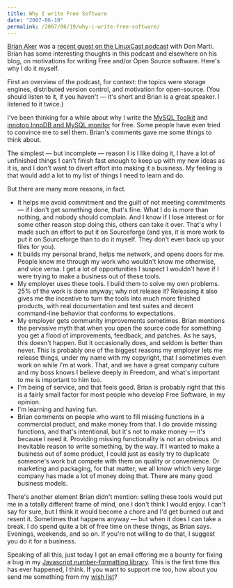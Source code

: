 ```yaml
---
title: Why I write Free Software
date: "2007-06-19"
permalink: /2007/06/19/why-i-write-free-software/
---
```

[Brian Aker][1] was a [recent guest on the LinuxCast podcast][2] with Don Marti. Brian has some interesting thoughts in this podcast and elsewhere on his blog, on motivations for writing Free and/or Open Source software. Here's why I do it myself.

First an overview of the podcast, for context: the topics were storage engines, distributed version control, and motivation for open-source. (You should listen to it, if you haven't &#8212; it's short and Brian is a great speaker. I listened to it twice.)

I've been thinking for a while about why I write the [MySQL Toolkit][3] and [innotop InnoDB and MySQL monitor][4] for free. Some people have even tried to convince me to sell them. Brian's comments gave me some things to think about.

The simplest &#8212; but incomplete &#8212; reason I is I like doing it, I have a lot of unfinished things I can't finish fast enough to keep up with my new ideas as it is, and I don't want to divert effort into making it a business. My feeling is that would add a lot to my list of things I need to learn and do.

But there are many more reasons, in fact.

*   It helps me avoid commitment and the guilt of not meeting commitments &#8212; if I don't get something done, that's fine. What I do is more than nothing, and nobody should complain. And I know if I lose interest or for some other reason stop doing this, others can take it over. That's why I made such an effort to put it on Sourceforge (and yes, it is more work to put it on Sourceforge than to do it myself. They don't even back up your files for you).
*   It builds my personal brand, helps me network, and opens doors for me. People know me through my work who wouldn't know me otherwise, and vice versa. I get a lot of opportunities I suspect I wouldn't have if I were trying to make a business out of these tools.
*   My employer uses these tools. I build them to solve my own problems. 25% of the work is done anyway; why not release it? Releasing it also gives me the incentive to turn the tools into much more finished products, with real documentation and test suites and decent command-line behavior that conforms to expectations.
*   My employer gets community improvements sometimes. Brian mentions the pervasive myth that when you open the source code for something you get a flood of improvements, feedback, and patches. As he says, this doesn't happen. But it occasionally does, and seldom is better than never. This is probably one of the biggest reasons my employer lets me release things, under my name with my copyright, that I sometimes even work on while I'm at work. That, and we have a great company culture and my boss knows I believe deeply in Freedom, and what's important to me is important to him too.
*   I'm being of service, and that feels good. Brian is probably right that this is a fairly small factor for most people who develop Free Software, in my opinion.
*   I'm learning and having fun.
*   Brian comments on people who want to fill missing functions in a commercial product, and make money from that. I do provide missing functions, and that's intentional, but it's not to make money &#8212; it's because I need it. Providing missing functionality is not an obvious and inevitable reason to write something, by the way. If I wanted to make a business out of some product, I could just as easily try to duplicate someone's work but compete with them on quality or convenience. Or marketing and packaging, for that matter; we all know which very large company has made a lot of money doing that. There are many good business models.

There's another element Brian didn't mention: selling these tools would put me in a totally different frame of mind, one I don't think I would enjoy. I can't say for sure, but I think it would become a chore and I'd get burned out and resent it. Sometimes that happens anyway &#8212; but when it does I can take a break. I do spend quite a bit of free time on these things, as Brian says. Evenings, weekends, and so on. If you're not willing to do that, I suggest you do it for a business.

Speaking of all this, just today I got an email offering me a bounty for fixing a bug in my [Javascript number-formatting library][5]. This is the first time this has ever happened, I think. If you want to support me too, how about you send me something from my [wish list][6]?

 [1]: http://krow.livejournal.com/
 [2]: http://krow.livejournal.com/525716.html
 [3]: http://code.google.com/p/maatkit/
 [4]: http://code.google.com/p/innotop/
 [5]: /blog/2006/01/05/javascript-number-formatting/
 [6]: /blog/donate/
